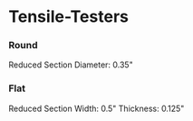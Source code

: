 # Tensile-Testers

### Round

Reduced Section Diameter: 0.35"


### Flat

Reduced Section Width: 0.5"
Thickness: 0.125"
